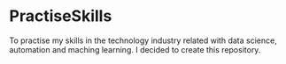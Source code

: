 # PractiseSkills
To practise my skills in the technology industry related with data science, automation and maching learning. I decided to create this repository.
